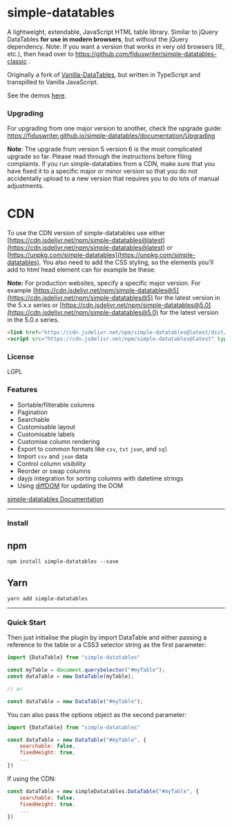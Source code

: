 # simple-datatables

A lightweight, extendable, JavaScript HTML table library. Similar to jQuery DataTables **for use in modern browsers**, but without the jQuery dependency. Note: If you want a version that works in very old browsers (IE, etc.), then head over to https://github.com/fiduswriter/simple-datatables-classic .

Originally a fork of [Vanilla-DataTables](https://github.com/Mobius1/Vanilla-DataTables), but written in TypeScript and transpilled to Vanilla JavaScript.

See the demos [here](https://fiduswriter.github.io/simple-datatables/demos/).



### Upgrading

For upgrading from one major version to another, check the upgrade guide:
https://fiduswriter.github.io/simple-datatables/documentation/Upgrading

**Note**: The upgrade from version 5 version 6 is the most complicated upgrade so far. Please read through the instructions before filing complaints. If you run simple-datatables from a CDN, make sure that you have fixed it to a specific major or minor version so that you do not accidentally upload to a new version that requires you to do lots of manual adjustments.


# CDN

To use the CDN version of simple-datatables use either [https://cdn.jsdelivr.net/npm/simple-datatables@latest](https://cdn.jsdelivr.net/npm/simple-datatables@latest) or [https://unpkg.com/simple-datatables](https://unpkg.com/simple-datatables). You also need to add the CSS styling, so the elements you'll add to html head element can for example be these:

**Note:** For production websites, specify a specific major version. For example [https://cdn.jsdelivr.net/npm/simple-datatables@5](https://cdn.jsdelivr.net/npm/simple-datatables@5) for the latest version in the 5.x.x series or [https://cdn.jsdelivr.net/npm/simple-datatables@5.0](https://cdn.jsdelivr.net/npm/simple-datatables@5.0) for the latest version in the 5.0.x series.

```html
<link href="https://cdn.jsdelivr.net/npm/simple-datatables@latest/dist/style.css" rel="stylesheet" type="text/css">
<script src="https://cdn.jsdelivr.net/npm/simple-datatables@latest" type="text/javascript"></script>
```

### License

LGPL

### Features

* Sortable/filterable columns
* Pagination
* Searchable
* Customisable layout
* Customisable labels
* Customise column rendering
* Export to common formats like `csv`, `txt` `json`, and `sql`
* Import `csv` and `json` data
* Control column visibility
* Reorder or swap columns
* dayjs integration for sorting columns with datetime strings
* Using [diffDOM](https://github.com/fiduswriter/diffDOM) for updating the DOM


[simple-datatables Documentation](https://fiduswriter.github.io/simple-datatables/documentation)


---

### Install

## npm
```
npm install simple-datatables --save
```
## Yarn
```
yarn add simple-datatables
```

---

### Quick Start

Then just initialise the plugin by import DataTable and either passing a reference to the table or a CSS3 selector string as the first parameter:

```javascript
import {DataTable} from "simple-datatables"

const myTable = document.querySelector("#myTable");
const dataTable = new DataTable(myTable);

// or

const dataTable = new DataTable("#myTable");

```

You can also pass the options object as the second parameter:

```javascript
import {DataTable} from "simple-datatables"

const dataTable = new DataTable("#myTable", {
	searchable: false,
	fixedHeight: true,
	...
})
```

If using the CDN:

```javascript
const dataTable = new simpleDatatables.DataTable("#myTable", {
	searchable: false,
	fixedHeight: true,
	...
})
```
